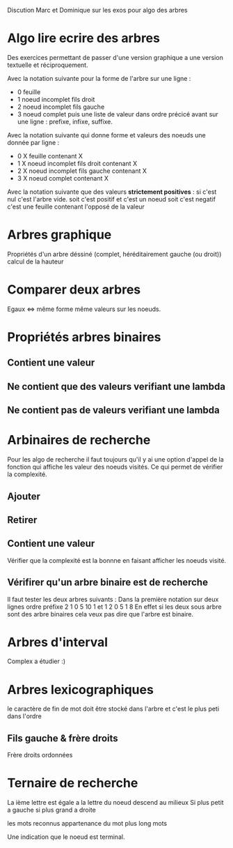 


Discution Marc et Dominique sur les exos pour algo des arbres 


# Algo lire ecrire des arbres

Des exercices permettant de passer d'une version graphique a une version textuelle et réciproquement.


Avec la notation suivante pour la forme de l'arbre sur une ligne :
- 0 feuille 
- 1 noeud incomplet fils droit 
- 2 noeud incomplet fils gauche
- 3 noeud complet 
puis une liste de valeur dans ordre précicé avant sur une ligne :
prefixe, infixe, suffixe.


Avec la notation suivante qui donne forme et valeurs des noeuds une donnée par ligne :
- 0 X feuille contenant X
- 1 X noeud incomplet fils droit contenant X 
- 2 X noeud incomplet fils gauche contenant X 
- 3 X noeud complet contenant X 

Avec la notation suivante que des valeurs **strictement positives** :
si c'est nul c'est l'arbre vide.
soit c'est positif et c'est un noeud
soit c'est negatif c'est une feuille contenant l'opposé de la valeur 

# Arbres graphique

Propriétés d'un arbre déssiné 
(complet, héréditairement gauche (ou droit))
calcul de la hauteur 



# Comparer deux arbres

Egaux <=> même forme même valeurs sur les noeuds.


# Propriétés arbres binaires


## Contient une valeur 

## Ne contient que des valeurs verifiant une lambda

## Ne contient pas de valeurs verifiant une lambda



# Arbinaires de recherche 

Pour les algo de recherche il faut toujours qu'il y ai une option d'appel de la fonction 
qui affiche les valeur des noeuds visités. Ce qui permet de vérifier la complexité.

## Ajouter 

## Retirer 

## Contient une valeur 

Vérifier que la complexité est la bonnne en faisant afficher les noeuds visité.


## Vérifirer qu'un arbre binaire est de recherche

Il faut tester les deux arbres suivants :
Dans la première notation sur deux lignes ordre préfixe
2 1 0
5 10 1
et 
1 2 0
5 1 8 
En effet si les deux sous arbre sont des arbre binaires cela veux pas dire que l'arbre est binaire.


# Arbres d'interval 

Complex a étudier :)

# Arbres lexicographiques 

le caractère de fin de mot doit être stocké dans l'arbre et c'est le plus peti dans l'ordre


## Fils gauche & frère droits 

Frère droits ordonnées

# Ternaire de recherche 

La ième lettre est égale a la lettre du noeud descend au milieux 
Si plus petit a gauche si plus grand a droite 


les mots reconnus 
appartenance du mot 
plus long mots


Une indication que le noeud est terminal.








